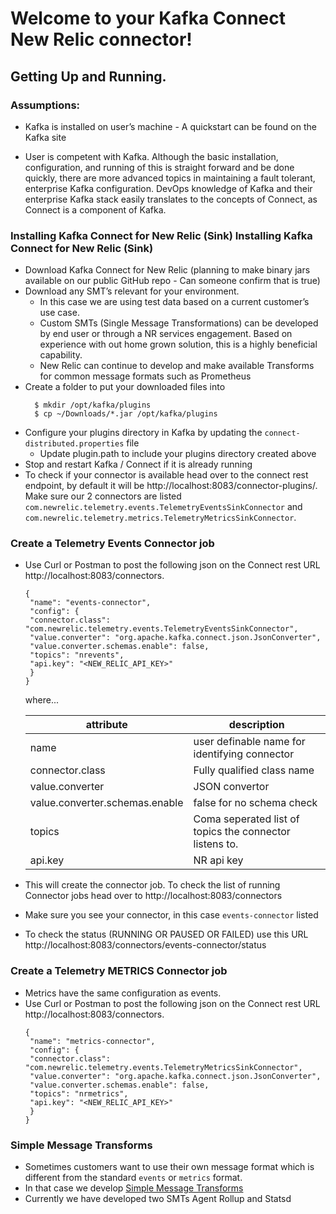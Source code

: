 # Welcome to your  Kafka Connect New Relic connector!

## Getting Up and Running.

### Assumptions: 
- Kafka is installed on user’s machine - A quickstart can be found on the Kafka
site

-  User is competent with Kafka. Although the basic installation, configuration,
and running of this is straight forward and be done quickly, there are more
advanced topics in maintaining a fault tolerant, enterprise Kafka configuration.
DevOps knowledge of Kafka and their enterprise Kafka stack easily translates
to the concepts of Connect, as Connect is a component of Kafka.

### Installing Kafka Connect for New Relic (Sink) Installing Kafka Connect for New Relic (Sink)

- Download Kafka Connect for New Relic (planning to make binary jars available
on our public GitHub repo - Can someone confirm that is true)
- Download any SMT’s relevant for your environment.
    - In this case we are using test data based on a current customer’s use
case.
    - Custom SMTs (Single Message Transformations) can be developed by
end user or through a NR services engagement. Based on experience
with out home grown solution, this is a highly beneficial capability.
    - New Relic can continue to develop and make available Transforms for
common message formats such as Prometheus
- Create a folder to put your downloaded files into
    ````
      $ mkdir /opt/kafka/plugins
      $ cp ~/Downloads/*.jar /opt/kafka/plugins
    ````
- Configure your plugins directory in Kafka by updating the `connect-distributed.properties` file
    - Update plugin.path to include your plugins directory created above
- Stop and restart Kafka / Connect if it is already running
- To check if your connector is available head over to the connect rest endpoint, by default it will be http://localhost:8083/connector-plugins/. Make sure our 2 connectors are listed `com.newrelic.telemetry.events.TelemetryEventsSinkConnector` and `com.newrelic.telemetry.metrics.TelemetryMetricsSinkConnector`.

### Create a Telemetry Events Connector job

- Use Curl or Postman to post the following json on the Connect rest URL http://localhost:8083/connectors.
  ```
  {
   "name": "events-connector",
   "config": {
   "connector.class": "com.newrelic.telemetry.events.TelemetryEventsSinkConnector",
   "value.converter": "org.apache.kafka.connect.json.JsonConverter",
   "value.converter.schemas.enable": false,
   "topics": "nrevents",
   "api.key": "<NEW_RELIC_API_KEY>"
   }
  }
    ```
  where...
  
  | attribute     |                          description          |
  | ------------- | --------------------------------------------- |
  | name          | user definable name for identifying connector |
  |connector.class| Fully qualified class name                    |
  |value.converter| JSON convertor                                |
  |value.converter.schemas.enable| false for no schema check      |
  |topics         | Coma seperated list of topics the connector listens to.|
  |api.key        | NR api key |
  
  
- This will create the connector job. To check the list of running Connector jobs head over to http://localhost:8083/connectors
- Make sure you see your connector, in this case `events-connector` listed
- To check the status (RUNNING OR PAUSED OR FAILED) use this URL http://localhost:8083/connectors/events-connector/status

### Create a Telemetry METRICS Connector job
- Metrics have the same configuration as events.
- Use Curl or Postman to post the following json on the Connect rest URL http://localhost:8083/connectors.
  ```
  {
   "name": "metrics-connector",
   "config": {
   "connector.class": "com.newrelic.telemetry.events.TelemetryMetricsSinkConnector",
   "value.converter": "org.apache.kafka.connect.json.JsonConverter",
   "value.converter.schemas.enable": false,
   "topics": "nrmetrics",
   "api.key": "<NEW_RELIC_API_KEY>"
   }
  }
    ```

### Simple Message Transforms 
- Sometimes customers want to use their own message format which is different from the standard `events` or `metrics` format.
- In that case we develop [Simple Message Transforms](https://docs.confluent.io/current/connect/transforms/index.html#:~:text=Kafka%20Connect%20Transformations-,Kafka%20Connect%20Transformations,sent%20to%20a%20sink%20connector.)  
- Currently we have developed two SMTs Agent Rollup and Statsd 